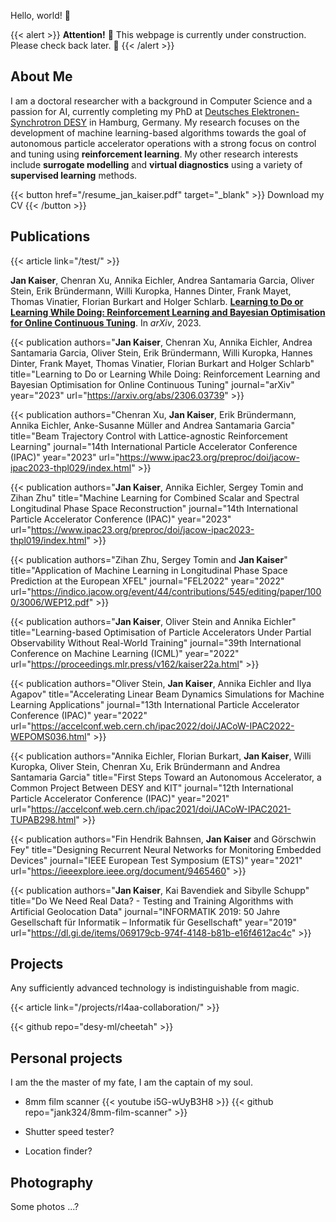 Hello, world! 🦦

{{< alert >}}
**Attention!** 🚧 This webpage is currently under construction. Please check back later. 🚧
{{< /alert >}}

## About Me

I am a doctoral researcher with a background in Computer Science and a passion for AI, currently completing my PhD at [Deutsches Elektronen-Synchrotron DESY](https://www.desy.de/) in Hamburg, Germany. My research focuses on the development of machine learning-based algorithms towards the goal of autonomous particle accelerator operations with a strong focus on control and tuning using **reinforcement learning**. My other research interests include **surrogate modelling** and **virtual diagnostics** using a variety of **supervised learning** methods.

{{< button href="/resume_jan_kaiser.pdf" target="_blank" >}}
Download my CV
{{< /button >}}

## Publications

<!-- {{< publication authors="" title="" journal="" year="" url="" >}} -->

{{< article link="/test/" >}} <br>

**Jan Kaiser**, Chenran Xu, Annika Eichler, Andrea Santamaria Garcia, Oliver Stein, Erik Bründermann, Willi Kuropka, Hannes Dinter, Frank Mayet, Thomas Vinatier, Florian Burkart and Holger Schlarb. [**Learning to Do or Learning While Doing: Reinforcement Learning and Bayesian Optimisation for Online Continuous Tuning**](https://arxiv.org/abs/2306.03739). In _arXiv_, 2023.

{{< publication authors="<b>Jan Kaiser</b>, Chenran Xu, Annika Eichler, Andrea Santamaria Garcia, Oliver Stein, Erik Bründermann, Willi Kuropka, Hannes Dinter, Frank Mayet, Thomas Vinatier, Florian Burkart and Holger Schlarb" title="Learning to Do or Learning While Doing: Reinforcement Learning and Bayesian Optimisation for Online Continuous Tuning" journal="arXiv" year="2023" url="https://arxiv.org/abs/2306.03739" >}}

{{< publication authors="Chenran Xu, <b>Jan Kaiser</b>, Erik Bründermann, Annika Eichler, Anke-Susanne Müller and Andrea Santamaria Garcia" title="Beam Trajectory Control with Lattice-agnostic Reinforcement Learning" journal="14th International Particle Accelerator Conference (IPAC)" year="2023" url="https://www.ipac23.org/preproc/doi/jacow-ipac2023-thpl029/index.html" >}}

{{< publication authors="<b>Jan Kaiser</b>, Annika Eichler, Sergey Tomin and Zihan Zhu" title="Machine Learning for Combined Scalar and Spectral Longitudinal Phase Space Reconstruction" journal="14th International Particle Accelerator Conference (IPAC)" year="2023" url="https://www.ipac23.org/preproc/doi/jacow-ipac2023-thpl019/index.html" >}}

{{< publication authors="Zihan Zhu, Sergey Tomin and <b>Jan Kaiser</b>" title="Application of Machine Learning in Longitudinal Phase Space Prediction at the European XFEL" journal="FEL2022" year="2022" url="https://indico.jacow.org/event/44/contributions/545/editing/paper/1000/3006/WEP12.pdf" >}}

{{< publication authors="<b>Jan Kaiser</b>, Oliver Stein and Annika Eichler" title="Learning-based Optimisation of Particle Accelerators Under Partial Observability Without Real-World Training" journal="39th International Conference on Machine Learning (ICML)" year="2022" url="https://proceedings.mlr.press/v162/kaiser22a.html" >}}

{{< publication authors="Oliver Stein, <b>Jan Kaiser</b>, Annika Eichler and Ilya Agapov" title="Accelerating Linear Beam Dynamics Simulations for Machine Learning Applications" journal="13th International Particle Accelerator Conference (IPAC)" year="2022" url="https://accelconf.web.cern.ch/ipac2022/doi/JACoW-IPAC2022-WEPOMS036.html" >}}

{{< publication authors="Annika Eichler, Florian Burkart, <b>Jan Kaiser</b>, Willi Kuropka, Oliver Stein, Chenran Xu, Erik Bründermann and Andrea Santamaria Garcia" title="First Steps Toward an Autonomous Accelerator, a Common Project Between DESY and KIT" journal="12th International Particle Accelerator Conference (IPAC)" year="2021" url="https://accelconf.web.cern.ch/ipac2021/doi/JACoW-IPAC2021-TUPAB298.html" >}}

{{< publication authors="Fin Hendrik Bahnsen, <b>Jan Kaiser</b> and Görschwin Fey" title="Designing Recurrent Neural Networks for Monitoring Embedded Devices" journal="IEEE European Test Symposium (ETS)" year="2021" url="https://ieeexplore.ieee.org/document/9465460" >}}

{{< publication authors="<b>Jan Kaiser</b>, Kai Bavendiek and Sibylle Schupp" title="Do We Need Real Data? - Testing and Training Algorithms with Artificial Geolocation Data" journal="INFORMATIK 2019: 50 Jahre Gesellschaft für Informatik – Informatik für Gesellschaft" year="2019" url="https://dl.gi.de/items/069179cb-974f-4148-b81b-e16f4612ac4c" >}}

## Projects

Any sufficiently advanced technology is indistinguishable from magic.

{{< article link="/projects/rl4aa-collaboration/" >}} <br>

{{< github repo="desy-ml/cheetah" >}} <br>

## Personal projects

I am the the master of my fate, I am the captain of my soul.

- 8mm film scanner
  {{< youtube i5G-wUyB3H8 >}}
  {{< github repo="jank324/8mm-film-scanner" >}}

- Shutter speed tester?

- Location finder?

## Photography

Some photos ...?
